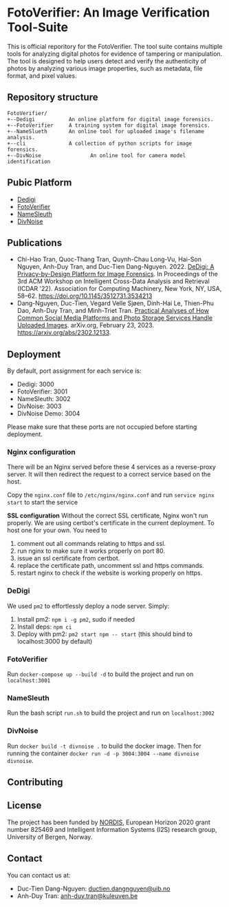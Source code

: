 # FotoVerifier: An Image Verification Tool-Suite
This is official reporitory for the FotoVerifier. The tool suite contains multiple tools for analyzing digital photos for evidence of tampering or manipulation. The tool is designed to help users detect and verify the authenticity of photos by analyzing various image properties, such as metadata, file format, and pixel values.

## Repository structure
```
FotoVerifier/
+--Dedigi		    An online platform for digital image forensics.     
+--FotoVerifier 	A training system for digital image forensics.       
+--NameSlueth		An online tool for uploaded image's filename analysis.	
+--cli        		A collection of python scripts for image forensics.
+--DivNoise                An online tool for camera model identification
```

## Pubic Platform
* [Dedigi](https://dedigi.fotoverifier.eu/)
* [FotoVerifier](https://www.fotoverifier.eu/)
* [NameSleuth](https://namesleuth.fotoverifier.eu/)
* [DivNoise](https://divnoise.fotoverifier.eu/)

## Publications
* Chi-Hao Tran, Quoc-Thang Tran, Quynh-Chau Long-Vu, Hai-Son Nguyen, Anh-Duy Tran, and Duc-Tien Dang-Nguyen. 2022. [DeDigi: A Privacy-by-Design Platform for Image Forensics](https://dl.acm.org/doi/10.1145/3512731.3534213). In Proceedings of the 3rd ACM Workshop on Intelligent Cross-Data Analysis and Retrieval (ICDAR '22). Association for Computing Machinery, New York, NY, USA, 58–62. https://doi.org/10.1145/3512731.3534213
* Dang-Nguyen, Duc-Tien, Vegard Velle Sjøen, Dinh-Hai Le, Thien-Phu Dao, Anh-Duy Tran, and Minh-Triet Tran. [Practical Analyses of How Common Social Media Platforms and Photo Storage Services Handle Uploaded Images](https://arxiv.org/abs/2302.12133). arXiv.org, February 23, 2023. https://arxiv.org/abs/2302.12133. 

## Deployment
By default, port assignment for each service is:
- Dedigi: 3000
- FotoVerifier: 3001
- NameSleuth: 3002
- DivNoise: 3003
- DivNoise Demo: 3004

Please make sure that these ports are not occupied before starting deployment.

### Nginx configuration
There will be an Nginx served before these 4 services as a reverse-proxy server. It will then redirect the request to a correct service based on the host.

Copy the `nginx.conf` file to `/etc/nginx/nginx.conf` and run `service nginx start` to start the service

**SSL configuration**
Without the correct SSL certificate, Nginx won't run properly. We are using certbot's certificate in the current deployment. To host one for your own. You need to 
1. comment out all commands relating to https and ssl. 
2. run nginx to make sure it works properly on port 80. 
3. issue an ssl certificate from certbot.
4. replace the certificate path, uncomment ssl and https commands.
5. restart nginx to check if the website is working properly on https.

### DeDigi
We used `pm2` to effortlessly deploy a node server. Simply:
1. Install pm2: `npm i -g pm2`, sudo if needed
2. Install deps: `npm ci`
3. Deploy with pm2: `pm2 start npm -- start` (this should bind to localhost:3000 by default)

### FotoVerifier
Run `docker-compose up --build -d` to build the project and run on `localhost:3001`

### NameSleuth
Run the bash script `run.sh` to build the project and run on `localhost:3002`

### DivNoise
Run `docker build -t divnoise .` to build the docker image. Then for running the container `docker run -d -p 3004:3004 --name divnoise divnoise`.

## Contributing

## License
The project has been funded by [NORDIS](https://nordishub.eu/), European Horizon 2020 grant number 825469 and
Intelligent Information Systems (I2S) research group, University of Bergen, Norway.

## Contact
You can contact us at:
* Duc-Tien Dang-Nguyen: [ductien.dangnguyen@uib.no](ductien.dangnguyen@uib.no)
* Anh-Duy Tran: [anh-duy.tran@kuleuven.be](anh-duy.tran@kuleuven.be)
